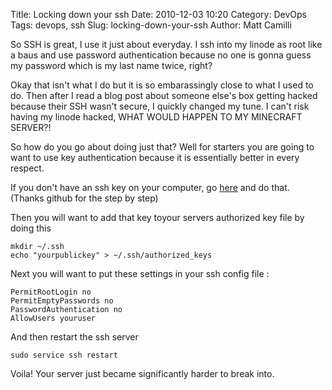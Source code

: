 Title: Locking down your ssh
Date: 2010-12-03 10:20
Category: DevOps
Tags: devops, ssh
Slug: locking-down-your-ssh
Author: Matt Camilli

So SSH is great, I use it just about everyday. I ssh into my linode as root like a baus
and use password authentication because no one is gonna guess my password which is my 
last name twice, right?

Okay that isn't what I do but it is so embarassingly close to what I used to do. Then after I
read a blog post about someone else's box getting hacked because their SSH wasn't secure, I quickly 
changed my tune. I can't risk having my linode hacked, WHAT WOULD HAPPEN TO MY MINECRAFT SERVER?!

So how do you go about doing just that? Well for starters you are going to want to use key
authentication because it is essentially better in every respect. 

If you don't have an ssh key on your computer, go [here](https://help.github.com/articles/generating-ssh-keys) and do that. (Thanks github for the step by step)

Then you will want to add that key toyour servers authorized key file by doing this

	mkdir ~/.ssh
	echo "yourpublickey" > ~/.ssh/authorized_keys

Next you will want to put these settings in your ssh config file : 

	PermitRootLogin no
	PermitEmptyPasswords no
	PasswordAuthentication no
	AllowUsers youruser

And then restart the ssh server

	sudo service ssh restart

Voila! Your server just became significantly harder to break into.